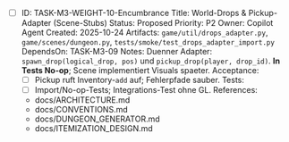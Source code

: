 - [ ] ID: TASK-M3-WEIGHT-10-Encumbrance
  Title: World-Drops & Pickup-Adapter (Scene-Stubs)
  Status: Proposed
  Priority: P2
  Owner: Copilot Agent
  Created: 2025-10-24
  Artifacts: `game/util/drops_adapter.py`, `game/scenes/dungeon.py`, `tests/smoke/test_drops_adapter_import.py`
  DependsOn: TASK-M3-09
  Notes:
  Duenner Adapter: `spawn_drop(logical_drop, pos)` und `pickup_drop(player, drop_id)`. **In Tests No-op**; Scene implementiert Visuals spaeter.
  Acceptance:
  - [ ] Pickup ruft Inventory-`add` auf; Fehlerpfade sauber.
  Tests:
  - [ ] Import/No-op-Tests; Integrations-Test ohne GL.
  References:
  - docs/ARCHITECTURE.md
  - docs/CONVENTIONS.md
  - docs/DUNGEON_GENERATOR.md
  - docs/ITEMIZATION_DESIGN.md
